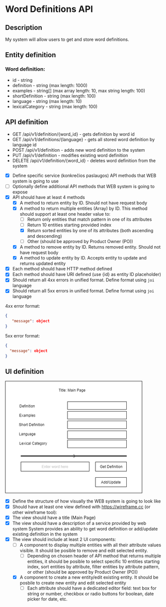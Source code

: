 # Word Definitions API


## Description
My system will allow users to get and store word definitions.

## Entity definition

### Word definition:
- id - string
- definition - string (max length: 1000)
- examples - string[] (max array length: 10, max string length: 100)
- shortDefinition - string (max length: 100)
- language - string (max length: 10)
- lexicalCategory - string (max length: 100)


## API definition
- GET /api/v1/definition/{word_id} - gets definition by word id
- GET /api/v1/definitions/{language} - gets all stored word definition by language id
- POST /api/v1/definition - adds new word definition to the system
- PUT /api/v1/definition - modifies existing word definition
- DELETE /api/v1/definition/{word_id} - deletes word definition from the system

- [x] Define specific service (konkrečios paslaugos) API methods that WEB system is going to use
- [ ] Optionally define additional API methods that WEB system is going to expose
- [x] API should have at least 4 methods
    - [x] A method to return entity by ID. Should not have request body
    - [x] A method to return multiple entities (Array) by ID. This method should support at least one header value to:
        - [ ] Return only entities that match pattern in one of its attributes
        - [ ] Return 10 entities starting provided index
        - [x] Return sorted entities by one of its attributes (both ascending and descending)
        - [ ] Other (should be approved by Product Owner (PO))
    - [x] A method to remove entity by ID. Returns removed entity. Should not have request body
    - [x] A method to update entity by ID. Accepts entity to update and returns updated entity
- [x] Each method should have HTTP method defined
- [x] Each method should have URI defined (use {id} as entity ID placeholder)
- [x] Should return all 4xx errors in unified format. Define format using `joi` language
- [x] Should return all 5xx errors in unified format. Define format using `joi` language

4xx error format:
```json
{
   "message": object 
}
```

5xx error format:
```json
{
  "message": object
}
```


## UI definition
![](view_wireframe.png)

- [X] Define the structure of how visually the WEB system is going to look like
- [X] Should have at least one view defined with https://wireframe.cc (or other wireframe tool):
- [X] The view should have a title (Main Page)
- [X] The view should have a description of a service provided by web system
System provides an ability to get word definition or add/update existing definition in the system
- [X] The view should include at least 2 UI components:
    - [ ] A component to display multiple entities with all their attribute values visible. It should be posible to remove and edit selected entity.
        - [ ] Depending on chosen header of API method that returns multiple entities, it should be posible to select specific 10 entities starting index, sort entities by attribute, filter entities by attribute pattern, or other (should be approved by Product Owner (PO))
    - [X] A component to create a new entity/edit existing entity. It should be posbile to create new entity and edit selected entity
        - [ ] Each attribute should have a dedicated editor field: text box for string or number, checkbox or radio buttons for boolean, date picker for date, etc.
